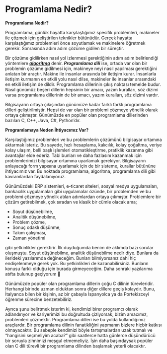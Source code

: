 # Programlama Nedir?

**Programlama Nedir?**

Programlama, günlük hayatta karşılaştığımız spesifik problemleri, makineler ile çözmek için geliştirilen teknikler bütünüdür. Gerçek hayatta karşılaştığımız problemleri önce soyutlamak ve makinelere öğretmek gerekir. Sonrasında adım adım çözüme gidilen bir süreçtir.

Bir çözüme gidilirken nasıl yol izlenmesi gerektiğinin adım adım belirlendiği yöntemlere ***[algoritma](https://www.notion.so/Algoritmalar-31972b3fb8e347dd9ebeff3bd9d36767)*** denir. ***Programlama dili*** ise, ortada var olan bir problemin çözüme gidilmesi için, makineye neyi nasıl yapılması gerektiğini anlatan bir araçtır. Makine ile insanlar arasında bir iletişim kurar. İnsanlarla iletişim kurmanın en etkili yolu nasıl dilse, makineler ile insanlar arasındaki en etkili iletişim de dildir. Programlama dillerinin çıkış noktası temelde budur. Nasıl günümüz beşeri dillerin hepsinin bir amacı, yazım kuralları, söz dizimi varsa programlama dillerinin de bir amacı, yazım kuralları, söz dizimi vardır. 

Bilgisayarın ortaya çıkışından günümüze kadar farklı farklı programlama dilleri geliştirilmiştir. Hepsi de var olan bir problemi çözmeye yönelik olarak ortaya çıkmıştır. Günümüzde en  popüler olan programlama dillerinden bazıları C, C++, Java, C#, Python’dır.

**Programlamaya Neden İhtiyacımız Var?**

Karşılaştığımız problemleri ve bu problemlerin çözümünü bilgisayar ortamına aktarmak isteriz. Bu sayede, hızlı hesaplama, kalıcılık, kolay çoğaltma, veriye kolay ulaşım, belli başlı işlemleri otomatikleştirme, pratiklik kazanma gibi avantajlar elde ederiz. Tabi bunları ve daha fazlasını kazanmak için problemlerimizi bilgisayar ortamına uyarlamak gerekiyor. Bilgisayarın anlayacağı form yapısına uyarlamak için de bir sisteme, kurallar bütününe ihtiyacımız var. Bu noktada programlama, algoritma, programlama dili gibi kavramlardan faydalanıyoruz.

Günümüzdeki ERP sistemleri, e-ticaret siteleri, sosyal medya uygulamaları, bankacılık uygulamaları gibi uygulamalar özünde, bir problemden ve bu problemi çözmeye yönelik atılan adımlardan ortaya çıkmıştır. Problemlere bir çözüm getirebilmek, çok sıradan ve klasik bir cümle olacak ama;

- Soyut düşünebilme,
- Analitik düşünebilme,
- Problem çözme,
- Sonuç odaklı düşünme,
- Takım çalışması,
- Zaman yönetimi

gibi yetkinlikler gerektirir. İlk duyduğumda benim de aklımda bazı sorular oluşmuştu. Soyut düşünebilme, analitik düşünebilme nedir diye. Bunlara da ilerideki yazılarımda değineceğim. Bunları bilmiyorsanız dahi hiç endişelenmeye gerek yok. Bu yetkinlikleri de kazanabilirsiniz. Bunların konusu farklı olduğu için burada girmeyeceğim. Daha sonraki yazılarıma atıfta bulunup geçiyorum 🙂

Günümüzde popüler olan programlama dillerin çoğu C dilinin türevleridir. Herhangi birinde uzman olduktan sonra diğer dillere geçiş kolaydır. Bunu, İtalyanca bilen bir kişinin, az bir çabayla İspanyolca ya da Portekizceyi öğrenme sürecine benzetebiliriz.

Ayrıca şunu belirtmek isterim ki, kendimizi birer programcı olarak adlandırıyor ve kariyerimizi bu doğrultuda çiziyorsak, bizim amacımız, problemleri çözmektir. Programlama dilleri ise bu yolda kullandığımız araçlardır. Bir programlama dilinin fanatikliğini yapmanın bizlere hiçbir katkısı olmayacaktır. Bu sebeple kendimizi böyle tartışmalardan uzak tutmalı ve “hangisini seçmeliyim acaba?” gibi saatlerce hatta günlerce düşündürücü bir soruyla zihnimizi meşgul etmemeliyiz. İşin daha başındaysak popüler olan C dili türevli bir programlama dilinden başlamak yeterli olacaktır.
